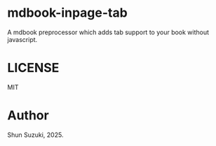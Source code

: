 # mdbook-inpage-tab

A mdbook preprocessor which adds tab support to your book without javascript.

# LICENSE

MIT

# Author

Shun Suzuki, 2025.
